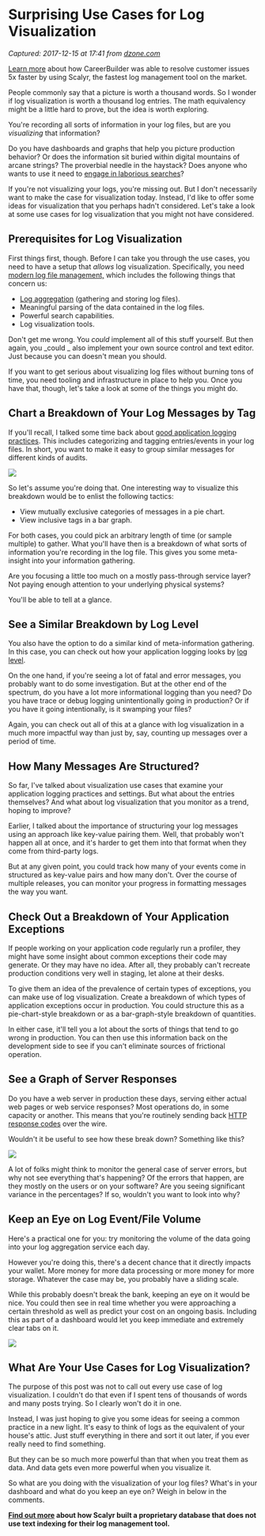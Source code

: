# Surprising Use Cases for Log Visualization

_Captured: 2017-12-15 at 17:41 from [dzone.com](https://dzone.com/articles/surprising-use-cases-for-log-visualization?edition=342138&utm_source=Zone%20Newsletter&utm_medium=email&utm_campaign=devops%202017-12-15)_

[Learn more](https://dzone.com/go?i=250324&u=http%3A%2F%2Fblog.scalyr.com%2F2017%2F08%2Fcareerbuilder-resolves-customer-issues-5x-faster-scalyr%2F) about how CareerBuilder was able to resolve customer issues 5x faster by using Scalyr, the fastest log management tool on the market.

People commonly say that a picture is worth a thousand words. So I wonder if log visualization is worth a thousand log entries. The math equivalency might be a little hard to prove, but the idea is worth exploring.

You're recording all sorts of information in your log files, but are you _visualizing_ that information?

Do you have dashboards and graphs that help you picture production behavior? Or does the information sit buried within digital mountains of arcane strings? The proverbial needle in the haystack? Does anyone who wants to use it need to [engage in laborious searches](http://blog.scalyr.com/2017/11/log-file-too-big/)?

If you're not visualizing your logs, you're missing out. But I don't necessarily want to make the case for visualization today. Instead, I'd like to offer some ideas for visualization that you perhaps hadn't considered. Let's take a look at some use cases for log visualization that you might not have considered.

## Prerequisites for Log Visualization

First things first, though. Before I can take you through the use cases, you need to have a setup that _allows_ log visualization. Specifically, you need [modern log file management,](http://blog.scalyr.com/2017/11/log-management-need/) which includes the following things that concern us:

  * [Log aggregation](https://www.scalyr.com/product/log-aggregation) (gathering and storing log files).
  * Meaningful parsing of the data contained in the log files.
  * Powerful search capabilities.
  * Log visualization tools.

Don't get me wrong. You _could_ implement all of this stuff yourself. But then again, you _could _ also implement your own source control and text editor. Just because you can doesn't mean you should.

If you want to get serious about visualizing log files without burning tons of time, you need tooling and infrastructure in place to help you. Once you have that, though, let's take a look at some of the things you might do.

## Chart a Breakdown of Your Log Messages by Tag

If you'll recall, I talked some time back about [good application logging practices](https://blog.scalyr.com/2017/10/kind-log-file-reading/). This includes categorizing and tagging entries/events in your log files. In short, you want to make it easy to group similar messages for different kinds of audits.

![](http://blog.scalyr.com/wp-content/uploads/2017/11/Pull_quote-You_ll_be_able_to_tell_at_a_glance.png)

So let's assume you're doing that. One interesting way to visualize this breakdown would be to enlist the following tactics:

  * View mutually exclusive categories of messages in a pie chart.
  * View inclusive tags in a bar graph.

For both cases, you could pick an arbitrary length of time (or sample multiple) to gather. What you'll have then is a breakdown of what sorts of information you're recording in the log file. This gives you some meta-insight into your information gathering.

Are you focusing a little too much on a mostly pass-through service layer? Not paying enough attention to your underlying physical systems?

You'll be able to tell at a glance.

## See a Similar Breakdown by Log Level

You also have the option to do a similar kind of meta-information gathering. In this case, you can check out how your application logging looks by [log level](https://stackoverflow.com/questions/2031163/when-to-use-the-different-log-levels).

On the one hand, if you're seeing a lot of fatal and error messages, you probably want to do some investigation. But at the other end of the spectrum, do you have a lot more informational logging than you need? Do you have trace or debug logging unintentionally going in production? Or if you have it going intentionally, is it swamping your files?

Again, you can check out all of this at a glance with log visualization in a much more impactful way than just by, say, counting up messages over a period of time.

## How Many Messages Are Structured?

So far, I've talked about visualization use cases that examine your application logging practices and settings. But what about the entries themselves? And what about log visualization that you monitor as a trend, hoping to improve?

Earlier, I talked about the importance of structuring your log messages using an approach like key-value pairing them. Well, that probably won't happen all at once, and it's harder to get them into that format when they come from third-party logs.

But at any given point, you could track how many of your events come in structured as key-value pairs and how many don't. Over the course of multiple releases, you can monitor your progress in formatting messages the way you want.

## Check Out a Breakdown of Your Application Exceptions

If people working on your application code regularly run a profiler, they might have some insight about common exceptions their code may generate. Or they may have no idea. After all, they probably can't recreate production conditions very well in staging, let alone at their desks.

To give them an idea of the prevalence of certain types of exceptions, you can make use of log visualization. Create a breakdown of which types of application exceptions occur in production. You could structure this as a pie-chart-style breakdown or as a bar-graph-style breakdown of quantities.

In either case, it'll tell you a lot about the sorts of things that tend to go wrong in production. You can then use this information back on the development side to see if you can't eliminate sources of frictional operation.

## See a Graph of Server Responses

Do you have a web server in production these days, serving either actual web pages or web service responses? Most operations do, in some capacity or another. This means that you're routinely sending back [HTTP response codes](https://en.wikipedia.org/wiki/List_of_HTTP_status_codes) over the wire.

Wouldn't it be useful to see how these break down? Something like this?

![](http://blog.scalyr.com/wp-content/uploads/2017/11/Non200Responses.jpg)

A lot of folks might think to monitor the general case of server errors, but why not see everything that's happening? Of the errors that happen, are they mostly on the users or on your software? Are you seeing significant variance in the percentages? If so, wouldn't you want to look into why?

## Keep an Eye on Log Event/File Volume

Here's a practical one for you: try monitoring the volume of the data going into your log aggregation service each day.

However you're doing this, there's a decent chance that it directly impacts your wallet. More money for more data processing or more money for more storage. Whatever the case may be, you probably have a sliding scale.

While this probably doesn't break the bank, keeping an eye on it would be nice. You could then see in real time whether you were approaching a certain threshold as well as predict your cost on an ongoing basis. Including this as part of a dashboard would let you keep immediate and extremely clear tabs on it.

![](http://blog.scalyr.com/wp-content/uploads/2017/11/Pull_quote-Logs_can_be_so_much_more_powerful_when_you_treat_them_as_data.png)

## What Are Your Use Cases for Log Visualization?

The purpose of this post was not to call out every use case of log visualization. I couldn't do that even if I spent tens of thousands of words and many posts trying. So I clearly won't do it in one.

Instead, I was just hoping to give you some ideas for seeing a common practice in a new light. It's easy to think of logs as the equivalent of your house's attic. Just stuff everything in there and sort it out later, if you ever really need to find something.

But they can be so much more powerful than that when you treat them as data. And data gets even more powerful when you visualize it.

So what are you doing with the visualization of your log files? What's in your dashboard and what do you keep an eye on? Weigh in below in the comments.

**[Find out more](https://dzone.com/go?i=250325&u=http%3A%2F%2Fblog.scalyr.com%2F2014%2F05%2Fsearching-20-gbsec-systems-engineering-before-algorithms%2F) about how Scalyr built a proprietary database that does not use text indexing for their log management tool.**
